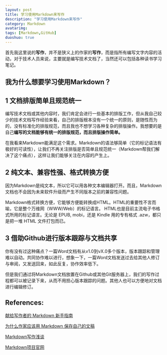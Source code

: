 ```yaml
---
layout: post
title: 学习使用Markdown来写作
description: "学习使用Markdown来写作"
category: Markdown
avatarimg: 
tags: [Markdown,GitHub]
duoshuo: true
---
```


首先我这里说的**写作**，并不是狭义上的作家的**写作**，而是指所有编写文字内容的活动，对于技术人员来说，主要就是编写技术文档了，当然还可以包括各种读书学习笔记。

## 我为什么想要学习使用Markdown？

## 1 文档排版简单且规范统一

编写技术文档或其他内容时，我们肯定会进行一些基本的排版工作，但从我自己较少的技术文档写作经验来看，自己的排版根本没有一个统一的原则，是随性而为的，没有标准化的排版规范，而且我也不想学习各种复杂的排版操作。我想要的是自己**编写的文档能够有统一的排版规范，而且排版操作简单。**

在我看来Markdown能满足这个需求。Markdown的语法够简单（它的标记语法有极好的可读性），让我们不再关注排版是否简单且规范统一（Markdown帮我们解决了这个痛点），这样让我们能够关注在内容的产生上。

## 2 纯文本、兼容性强、格式转换方便

因为Markdown是纯文本，所以它可以用各种文本编辑器打开。而且，Markdown文档也不会因为未来软件升级而产生不同版本之前的兼容性问题。 

Markdown格式转换方便，它能够方便能转换成HTML。HTML的重要性不言而喻，它是整个万维网（WWW/Web）的标记语言。
HTML也是目前主流电子书格式所用的标记语言。无论是 EPUB, mobi，还是 Kindle 用的专有格式 .azw，都只是把一堆 HTML 文件打包而已。

## 3 借助Github进行版本跟踪与文档共享

你有没有过这种痛点？一篇Word文档有从v1.0到vX.0多个版本，版本跟踪和管理难以自动。共同协作难以进行，想象一下，一篇Word文档发送过去给其他人修订与审阅，又发送回来，如此反复，协作效率低下。

但是我们通过将Markdown文档放置在Github或其他Git服务器上，我们的写作过程都可以被记录下来，从而不用担心版本跟踪的问题。其他人也可以方便地对文档进行编辑修订。



## References:
[献给写作者的 Markdown 新手指南](http://www.jianshu.com/p/q81RER)

[为什么作家应该用 Markdown 保存自己的文稿](http://www.jianshu.com/p/qqGjLN)

[Markdown写作浅谈](http://www.jianshu.com/p/PpDNMG)

[Markdown项目官网](http://daringfireball.net/projects/markdown/)

